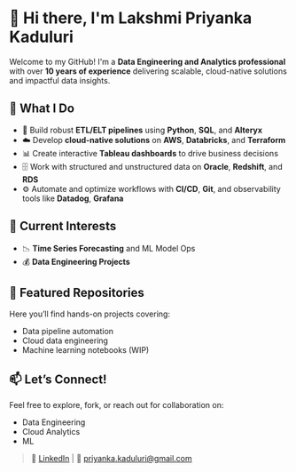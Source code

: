 # 👋 Hi there, I'm Lakshmi Priyanka Kaduluri

Welcome to my GitHub! I'm a **Data Engineering and Analytics professional** with over **10 years of experience** delivering scalable, cloud-native solutions and impactful data insights.

## 🚀 What I Do

- 🔄 Build robust **ETL/ELT pipelines** using **Python**, **SQL**, and **Alteryx**
- ☁️ Develop **cloud-native solutions** on **AWS**, **Databricks**, and **Terraform**
- 📊 Create interactive **Tableau dashboards** to drive business decisions
- 🗄️ Work with structured and unstructured data on **Oracle**, **Redshift**, and **RDS**
- ⚙️ Automate and optimize workflows with **CI/CD**, **Git**, and observability tools like **Datadog**, **Grafana**

## 🔬 Current Interests

- 📉 **Time Series Forecasting** and ML Model Ops  
- 💰 **Data Engineering Projects**  

## 📂 Featured Repositories

Here you’ll find hands-on projects covering:
- Data pipeline automation
- Cloud data engineering
- Machine learning notebooks (WIP)

## 📫 Let’s Connect!

Feel free to explore, fork, or reach out for collaboration on:
- Data Engineering
- Cloud Analytics
- ML

> 🔗 [LinkedIn](https://www.linkedin.com/in/lakshmipriyanka-k/) | 📧 priyanka.kaduluri@gmail.com
